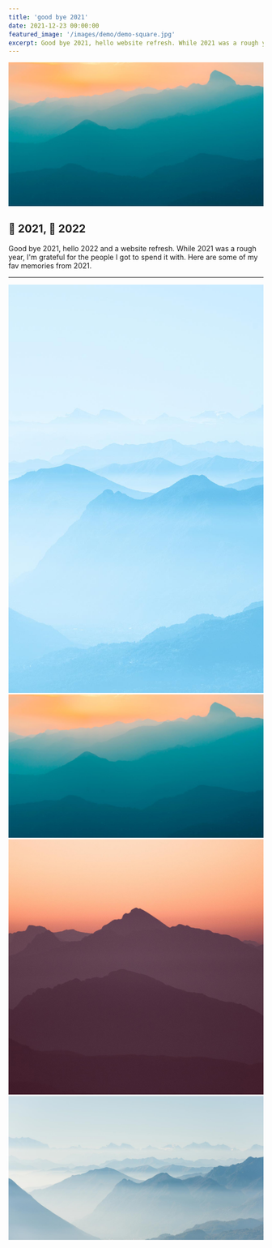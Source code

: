 ```yaml
---
title: 'good bye 2021'
date: 2021-12-23 00:00:00
featured_image: '/images/demo/demo-square.jpg'
excerpt: Good bye 2021, hello website refresh. While 2021 was a rough year, I'm grateful for the people I got to spend it with. Here are some of my fav memories from 2021.
---
```


![](/images/demo/demo-landscape.jpg)

## 👋 2021, 👋 2022

Good bye 2021, hello 2022 and a website refresh. While 2021 was a rough year, I'm grateful for the people I got to spend it with. Here are some of my fav memories from 2021.

---

<div class="gallery" data-columns="3">
	<img src="/images/demo/demo-portrait.jpg">
	<img src="/images/demo/demo-landscape.jpg">
	<img src="/images/demo/demo-square.jpg">
	<img src="/images/demo/demo-landscape-2.jpg">
</div>


